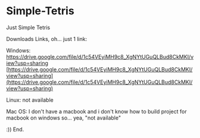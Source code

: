 # Simple-Tetris
Just Simple Tetris 

Downloads Links, oh... just 1 link:

Windows: https://drive.google.com/file/d/1c54VEyiMH9c8_XgNYtUGuQLBud8CkMKI/view?usp=sharing
[https://drive.google.com/file/d/1c54VEyiMH9c8_XgNYtUGuQLBud8CkMKI/view?usp=sharing](https://drive.google.com/file/d/1c54VEyiMH9c8_XgNYtUGuQLBud8CkMKI/view?usp=sharing)

Linux: not available

Mac OS: I don't have a macbook and i don't know how to build project for macbook on windows so... yea, "not available"

:)) End.
